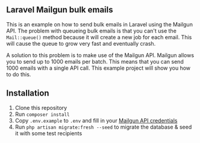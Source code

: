 ## Laravel Mailgun bulk emails

This is an example on how to send bulk emails in Laravel using the Mailgun API. The problem with queueing bulk emails is
that you can't use the `Mail::queue()` method because it will create a new job for each email. This will cause the queue
to grow very fast and eventually crash.

A solution to this problem is to make use of the Mailgun API. Mailgun allows you to send up to 1000 emails per batch. 
This means that you can send 1000 emails with a single API call. This example project will show you how to do this.

## Installation

1. Clone this repository
2. Run `composer install`
3. Copy `.env.example` to `.env` and fill in your [Mailgun API credentials](https://documentation.mailgun.com/en/latest/quickstart.html)
4. Run `php artisan migrate:fresh --seed` to migrate the database & seed it with some test recipients
